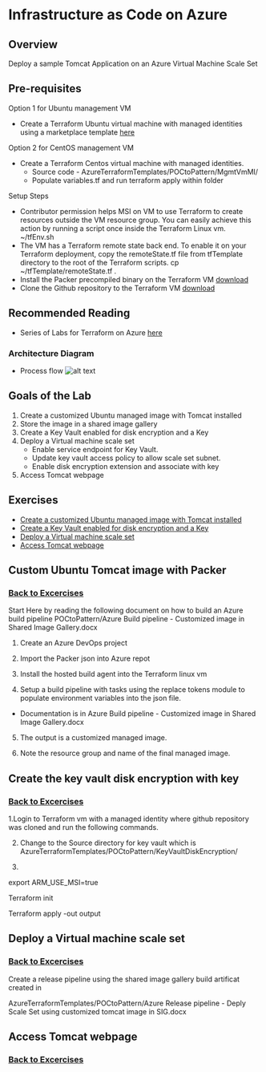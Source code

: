 # Infrastructure as Code on Azure
## Overview

Deploy a sample Tomcat Application on an Azure Virtual Machine Scale Set

## Pre-requisites 
Option 1 for Ubuntu management VM  
* Create a Terraform Ubuntu virtual machine with managed identities using a marketplace template [here](https://docs.microsoft.com/en-us/azure/terraform/terraform-vm-msi)

Option 2 for CentOS management VM 



* Create a Terraform Centos virtual machine with managed identities. 
   - Source code - AzureTerraformTemplates/POCtoPattern/MgmtVmMI/
   - Populate variables.tf and run terraform apply within folder 

Setup Steps
* Contributor permission helps MSI on VM to use Terraform to create resources outside the VM resource group. You can easily achieve this action by running a script once inside the Terraform Linux vm. ~/tfEnv.sh
* The VM has a Terraform remote state back end. To enable it on your Terraform deployment, copy the remoteState.tf file from tfTemplate directory to the root of the Terraform scripts. cp ~/tfTemplate/remoteState.tf .
* Install the Packer precompiled binary on the Terraform VM [download](https://www.packer.io/intro/getting-started/install.html#precompiled-binaries)
* Clone the Github repository to the Terraform VM [download](https://github.com/preddy727/AzureTerraformTemplates.git)

## Recommended Reading
* Series of Labs for Terraform on Azure [here](https://azurecitadel.com/automation/terraform/)

### Architecture Diagram
* Process flow ![alt text](https://github.com/preddy727/AzureTerraformTemplates/blob/master/Images/architecture.png)

## Goals of the Lab
1. Create a customized Ubuntu managed image with Tomcat installed 
2. Store the image in a shared image gallery
3. Create a Key Vault enabled for disk encryption and a Key
4. Deploy a Virtual machine scale set
    * Enable service endpoint for Key Vault. 
    * Update key vault access policy to allow scale set subnet. 
    * Enable disk encryption extension and associate with key
5. Access Tomcat webpage 

## Exercises

* [Create a customized Ubuntu managed image with Tomcat installed](#Custom-Ubuntu-Tomcat-with-Packer)
* [Create a Key Vault enabled for disk encryption and a Key](#create-the-key-vault-disk-encryption-with-key)
* [Deploy a Virtual machine scale set](#deploy-a-vmss)
* [Access Tomcat webpage](#Access-the-tomcat-webpage)


## Custom Ubuntu Tomcat image with Packer
### [Back to Excercises](#exercises)

Start Here by reading the following document on how to build an Azure build pipeline 
POCtoPattern/Azure Build pipeline - Customized image in Shared Image Gallery.docx

1. Create an Azure DevOps project

2. Import the  Packer json into Azure repot

3. Install the hosted build agent into the Terraform linux vm 

4. Setup a build pipeline with tasks using the replace tokens module to populate environment variables into the json file. 

- Documentation is in Azure Build pipeline - Customized image in Shared Image Gallery.docx

5. The output is a customized managed image. 

6. Note the resource group and name of the final managed image. 


## Create the key vault disk encryption with key
### [Back to Excercises](#exercises)

1.Login to Terraform vm with a managed identity where github repository was cloned and run the following commands.

2. Change to the Source directory for key vault which is AzureTerraformTemplates/POCtoPattern/KeyVaultDiskEncryption/

3. 
export ARM_USE_MSI=true

Terraform init 

Terraform apply -out output



## Deploy a Virtual machine scale set
### [Back to Excercises](#exercises)

Create a release pipeline using the shared image gallery build artificat created in 

AzureTerraformTemplates/POCtoPattern/Azure Release pipeline - Deply Scale Set using customized tomcat image in SIG.docx

## Access Tomcat webpage
### [Back to Excercises](#exercises)
